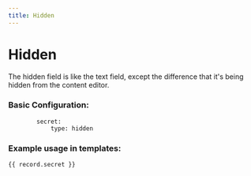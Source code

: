 ```yaml
---
title: Hidden
---
```

Hidden
=========

The hidden field is like the text field, 
except the difference that it's being hidden from the content editor.

### Basic Configuration:

```
        secret:
            type: hidden
```

### Example usage in templates:

```
{{ record.secret }}
```
